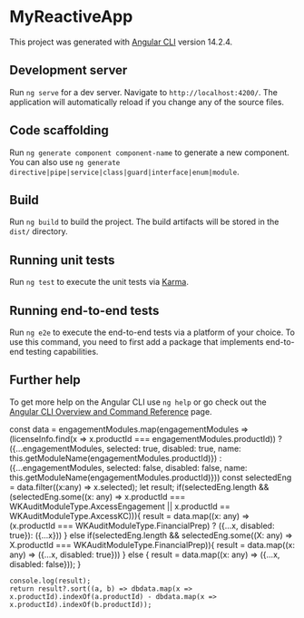 # MyReactiveApp

This project was generated with [Angular CLI](https://github.com/angular/angular-cli) version 14.2.4.

## Development server

Run `ng serve` for a dev server. Navigate to `http://localhost:4200/`. The application will automatically reload if you change any of the source files.

## Code scaffolding

Run `ng generate component component-name` to generate a new component. You can also use `ng generate directive|pipe|service|class|guard|interface|enum|module`.

## Build

Run `ng build` to build the project. The build artifacts will be stored in the `dist/` directory.

## Running unit tests

Run `ng test` to execute the unit tests via [Karma](https://karma-runner.github.io).

## Running end-to-end tests

Run `ng e2e` to execute the end-to-end tests via a platform of your choice. To use this command, you need to first add a package that implements end-to-end testing capabilities.

## Further help

To get more help on the Angular CLI use `ng help` or go check out the [Angular CLI Overview and Command Reference](https://angular.io/cli) page.

const data = engagementModules.map(engagementModules => (licenseInfo.find(x => x.productId === engagementModules.productId)) ? 
             ({...engagementModules, selected: true, disabled: true, name: this.getModuleName(engagementModules.productId)})
         : ({...engagementModules, selected: false, disabled: false, name: this.getModuleName(engagementModules.productId)}))
    const selectedEng = data.filter((x:any) => x.selected);
    let result;
    if(selectedEng.length && (selectedEng.some((x: any) => x.productId === WKAuditModuleType.AxcessEngagement 
        ||   x.productId == WKAuditModuleType.AxcessKC))){
      result = data.map((x: any) => (x.productId === WKAuditModuleType.FinancialPrep) ? 
      ({...x, disabled: true}): ({...x}))
    } else if(selectedEng.length && selectedEng.some((X: any) => X.productId === WKAuditModuleType.FinancialPrep)){
      result = data.map((x: any) => ({...x, disabled: true}))
    } else {
      result = data.map((x: any) => ({...x, disabled: false}));
    }
  
    console.log(result);
    return result?.sort((a, b) => dbdata.map(x => x.productId).indexOf(a.productId) - dbdata.map(x => x.productId).indexOf(b.productId));
